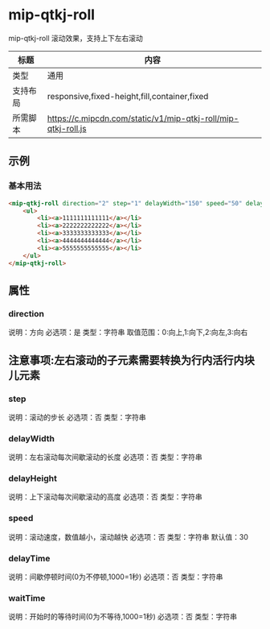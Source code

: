 # mip-qtkj-roll

mip-qtkj-roll 滚动效果，支持上下左右滚动

标题|内容
----|----
类型|通用
支持布局|responsive,fixed-height,fill,container,fixed
所需脚本|https://c.mipcdn.com/static/v1/mip-qtkj-roll/mip-qtkj-roll.js

## 示例

### 基本用法
```html
<mip-qtkj-roll direction="2" step="1" delayWidth="150" speed="50" delayTime="3000" wateTime="1000">
    <ul>
        <li><a>1111111111111</a></li>
        <li><a>2222222222222</a></li>
        <li><a>3333333333333</a></li>
        <li><a>4444444444444</a></li>
        <li><a>5555555555555</a></li>
    </ul>        
</mip-qtkj-roll>
```

## 属性

### direction

说明：方向
必选项：是
类型：字符串
取值范围：0:向上,1:向下,2:向左,3:向右
## 注意事项:左右滚动的子元素需要转换为行内活行内块儿元素


### step

说明：滚动的步长
必选项：否
类型：字符串


### delayWidth

说明：左右滚动每次间歇滚动的长度
必选项：否
类型：字符串


### delayHeight

说明：上下滚动每次间歇滚动的高度
必选项：否
类型：字符串


### speed

说明：滚动速度，数值越小，滚动越快
必选项：否
类型：字符串
默认值：30


### delayTime

说明：间歇停顿时间(0为不停顿,1000=1秒)
必选项：否
类型：字符串


### waitTime

说明：开始时的等待时间(0为不等待,1000=1秒)
必选项：否
类型：字符串
